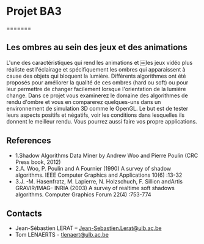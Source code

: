 # Projet BA3
=======

## Les ombres au sein des jeux et des animations

L'une des caractéristiques qui rend les animations et ￼les jeux vidéo plus réaliste est l'éclairage et spécifiquement les ombres qui apparaissent à cause des objets qui bloquent la lumière. Différents algorithmes ont été proposés pour améliorer la qualité de ces ombres (hard ou soft) ou pour leur permettre de changer facilement lorsque l'orientation de la lumière change. Dans ce projet vous examinerez le domaine des algorithmes de rendu d'ombre et vous en comparerez quelques-uns dans un environnement de simulation 3D comme le OpenGL. Le but est de tester leurs aspects positifs et négatifs, voir les conditions dans lesquelles ils donnent le meilleur rendu. Vous pourrez aussi faire vos propre 
applications.


## References

* 1.Shadow Algorithms Data Miner by Andrew Woo and Pierre Poulin (CRC Press book, 2012)
* 2.A. Woo, P. Poulin and A Fournier (1990) A survey of shadow algorithms. IEEE Computer Graphics and Applications 10(6) :13-32
* 3.J. -M. Hasenfratz, M. Lapierre, N. Holzschuch, F. Sillion andArtis GRAVIR/IMAG- INRIA (2003) A survey of realtime soft shadows algorithms. Computer Graphics Forum 22(4) :753-774

## Contacts

* Jean-Sébastien LERAT – Jean-Sebastien.Lerat@ulb.ac.be
* Tom LENAERTS - tlenaert@ulb.ac.be
